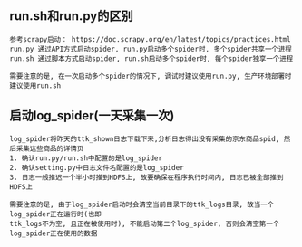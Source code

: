 ## **run.sh和run.py的区别**
    参考scrapy启动： https://doc.scrapy.org/en/latest/topics/practices.html
    run.py 通过API方式启动spider, run.py启动多个spider时, 多个spider共享一个进程
    run.sh 通过脚本方式启动spider, run.sh启动多个spider时, 每个spider独享一个进程
    
    需要注意的是, 在一次启动多个spider的情况下, 调试时建议使用run.py, 生产环境部署时建议使用run.sh

## **启动log_spider(一天采集一次)**
    log_spider将昨天的ttk_shown日志下载下来,分析日志得出没有采集的京东商品spid, 然后采集这些商品的详情页
    1. 确认run.py/run.sh中配置的是log_spider
    2. 确认setting.py中日志文件名配置的是log_spider
    3. 日志一般推迟一个半小时推到HDFS上, 故要确保在程序执行时间内, 日志已被全部推到HDFS上
    
    需要注意的是, 由于log_spider启动时会清空当前目录下的ttk_logs目录, 故当一个log_spider正在运行时(也即
    ttk_logs不为空, 且正在被使用时), 不能启动第二个log_spider, 否则会清空第一个log_spider正在使用的数据